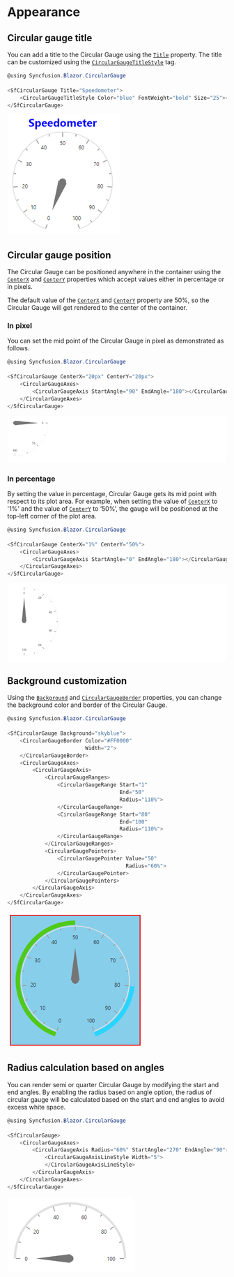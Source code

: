 # Appearance

## Circular gauge title

You can add a title to the Circular Gauge using the [`Title`](https://help.syncfusion.com/cr/aspnetcore-blazor/Syncfusion.Blazor~Syncfusion.Blazor.CircularGauge.SfCircularGauge~Title.html) property. The title can be customized using the [`CircularGaugeTitleStyle`](https://help.syncfusion.com/cr/aspnetcore-blazor/Syncfusion.Blazor~Syncfusion.Blazor.CircularGauge.CircularGaugeTitleStyle_members.html) tag.

```csharp
@using Syncfusion.Blazor.CircularGauge

<SfCircularGauge Title="Speedometer">
    <CircularGaugeTitleStyle Color="blue" FontWeight="bold" Size="25"></CircularGaugeTitleStyle>
</SfCircularGauge>
```

![Circular Gauge with title](./images/title.png)

## Circular gauge position

The Circular Gauge can be positioned anywhere in the container using the [`CenterX`](https://help.syncfusion.com/cr/aspnetcore-blazor/Syncfusion.Blazor~Syncfusion.Blazor.CircularGauge.SfCircularGauge~CenterX.html) and [`CenterY`](https://help.syncfusion.com/cr/aspnetcore-blazor/Syncfusion.Blazor~Syncfusion.Blazor.CircularGauge.SfCircularGauge~CenterY.html) properties which accept values either in percentage or in pixels.

The default value of the [`CenterX`](https://help.syncfusion.com/cr/aspnetcore-blazor/Syncfusion.Blazor~Syncfusion.Blazor.CircularGauge.SfCircularGauge~CenterX.html) and [`CenterY`](https://help.syncfusion.com/cr/aspnetcore-blazor/Syncfusion.Blazor~Syncfusion.Blazor.CircularGauge.SfCircularGauge~CenterY.html) property are 50%, so the Circular Gauge will get rendered to the center of the container.

### In pixel

You can set the mid point of the Circular Gauge in pixel as demonstrated as follows.

```csharp
@using Syncfusion.Blazor.CircularGauge

<SfCircularGauge CenterX="20px" CenterY="20px">
    <CircularGaugeAxes>
        <CircularGaugeAxis StartAngle="90" EndAngle="180"></CircularGaugeAxis>
    </CircularGaugeAxes>
</SfCircularGauge>
```

![Circular Gauge in custom position](./images/in-position.png)

### In percentage

By setting the value in percentage, Circular Gauge gets its mid point with respect to its plot area. For example, when setting the value of [`CenterX`](https://help.syncfusion.com/cr/aspnetcore-blazor/Syncfusion.Blazor~Syncfusion.Blazor.CircularGauge.SfCircularGauge~CenterX.html) to '1%' and the value of [`CenterY`](https://help.syncfusion.com/cr/aspnetcore-blazor/Syncfusion.Blazor~Syncfusion.Blazor.CircularGauge.SfCircularGauge~CenterY.html) to ‘50%’, the gauge will be positioned at the top-left corner of the plot area.

```csharp
@using Syncfusion.Blazor.CircularGauge

<SfCircularGauge CenterX="1%" CenterY="50%">
    <CircularGaugeAxes>
        <CircularGaugeAxis StartAngle="0" EndAngle="180"></CircularGaugeAxis>
    </CircularGaugeAxes>
</SfCircularGauge>
```

![Circular Gauge in custom position](./images/percentages.png)

## Background customization

Using the [`Background`](https://help.syncfusion.com/cr/aspnetcore-blazor/Syncfusion.Blazor~Syncfusion.Blazor.CircularGauge.SfCircularGauge~Background.html) and [`CircularGaugeBorder`](https://help.syncfusion.com/cr/aspnetcore-blazor/Syncfusion.Blazor~Syncfusion.Blazor.CircularGauge.CircularGaugeBorder_members.html) properties, you can change the background color and border of the Circular Gauge.

```csharp
@using Syncfusion.Blazor.CircularGauge

<SfCircularGauge Background="skyblue">
    <CircularGaugeBorder Color="#FF0000"
                         Width="2">
    </CircularGaugeBorder>
    <CircularGaugeAxes>
        <CircularGaugeAxis>
            <CircularGaugeRanges>
                <CircularGaugeRange Start="1"
                                    End="50"
                                    Radius="110%">
                </CircularGaugeRange>
                <CircularGaugeRange Start="80"
                                    End="100"
                                    Radius="110%">
                </CircularGaugeRange>
            </CircularGaugeRanges>
            <CircularGaugePointers>
                <CircularGaugePointer Value="50"
                                      Radius="60%">
                </CircularGaugePointer>
            </CircularGaugePointers>
        </CircularGaugeAxis>
    </CircularGaugeAxes>
</SfCircularGauge>
```

![Circular Gauge with background and border](./images/background-border.png)

## Radius calculation based on angles

You can render semi or quarter Circular Gauge by modifying the start and end angles. By enabling the radius based on angle option, the radius of circular gauge will be calculated based on the start and end angles to avoid excess white space.

```csharp
@using Syncfusion.Blazor.CircularGauge

<SfCircularGauge>
    <CircularGaugeAxes>
        <CircularGaugeAxis Radius="60%" StartAngle="270" EndAngle="90">
            <CircularGaugeAxisLineStyle Width="5">
            </CircularGaugeAxisLineStyle>
        </CircularGaugeAxis>
    </CircularGaugeAxes>
</SfCircularGauge>
```

![Circular Gauge with custom radius and angle](./images/radius-angle.png)